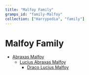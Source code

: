 ```yaml
---
title: "Malfoy Family"
gramps_id: "family-Malfoy"
collection: ["Harrypedia", "family"]
---
```


# Malfoy Family

- [Abraxas Malfoy](/Harrypedia/people/Malfoy/Abraxas/)
  - [Lucius Abraxas Malfoy](</Harrypedia/people/Malfoy/Lucius Abraxas/>)
    - [Draco Lucius Malfoy](</Harrypedia/people/Malfoy/Draco Lucius/>)
